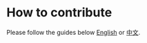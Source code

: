 # How to contribute

Please follow the guides below [English](en/wiki-contribute.md) or [中文](zh-CN/wiki-contribute.md).
